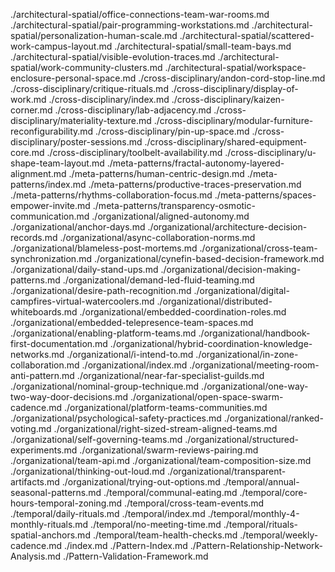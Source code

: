 ./architectural-spatial/office-connections-team-war-rooms.md
./architectural-spatial/pair-programming-workstations.md
./architectural-spatial/personalization-human-scale.md
./architectural-spatial/scattered-work-campus-layout.md
./architectural-spatial/small-team-bays.md
./architectural-spatial/visible-evolution-traces.md
./architectural-spatial/work-community-clusters.md
./architectural-spatial/workspace-enclosure-personal-space.md
./cross-disciplinary/andon-cord-stop-line.md
./cross-disciplinary/critique-rituals.md
./cross-disciplinary/display-of-work.md
./cross-disciplinary/index.md
./cross-disciplinary/kaizen-corner.md
./cross-disciplinary/lab-adjacency.md
./cross-disciplinary/materiality-texture.md
./cross-disciplinary/modular-furniture-reconfigurability.md
./cross-disciplinary/pin-up-space.md
./cross-disciplinary/poster-sessions.md
./cross-disciplinary/shared-equipment-core.md
./cross-disciplinary/toolbelt-availability.md
./cross-disciplinary/u-shape-team-layout.md
./meta-patterns/fractal-autonomy-layered-alignment.md
./meta-patterns/human-centric-design.md
./meta-patterns/index.md
./meta-patterns/productive-traces-preservation.md
./meta-patterns/rhythms-collaboration-focus.md
./meta-patterns/spaces-empower-invite.md
./meta-patterns/transparency-osmotic-communication.md
./organizational/aligned-autonomy.md
./organizational/anchor-days.md
./organizational/architecture-decision-records.md
./organizational/async-collaboration-norms.md
./organizational/blameless-post-mortems.md
./organizational/cross-team-synchronization.md
./organizational/cynefin-based-decision-framework.md
./organizational/daily-stand-ups.md
./organizational/decision-making-patterns.md
./organizational/demand-led-fluid-teaming.md
./organizational/desire-path-recognition.md
./organizational/digital-campfires-virtual-watercoolers.md
./organizational/distributed-whiteboards.md
./organizational/embedded-coordination-roles.md
./organizational/embedded-telepresence-team-spaces.md
./organizational/enabling-platform-teams.md
./organizational/handbook-first-documentation.md
./organizational/hybrid-coordination-knowledge-networks.md
./organizational/i-intend-to.md
./organizational/in-zone-collaboration.md
./organizational/index.md
./organizational/meeting-room-anti-pattern.md
./organizational/near-far-specialist-guilds.md
./organizational/nominal-group-technique.md
./organizational/one-way-two-way-door-decisions.md
./organizational/open-space-swarm-cadence.md
./organizational/platform-teams-communities.md
./organizational/psychological-safety-practices.md
./organizational/ranked-voting.md
./organizational/right-sized-stream-aligned-teams.md
./organizational/self-governing-teams.md
./organizational/structured-experiments.md
./organizational/swarm-reviews-pairing.md
./organizational/team-api.md
./organizational/team-composition-size.md
./organizational/thinking-out-loud.md
./organizational/transparent-artifacts.md
./organizational/trying-out-options.md
./temporal/annual-seasonal-patterns.md
./temporal/communal-eating.md
./temporal/core-hours-temporal-zoning.md
./temporal/cross-team-events.md
./temporal/daily-rituals.md
./temporal/index.md
./temporal/monthly-4-monthly-rituals.md
./temporal/no-meeting-time.md
./temporal/rituals-spatial-anchors.md
./temporal/team-health-checks.md
./temporal/weekly-cadence.md
./index.md
./Pattern-Index.md
./Pattern-Relationship-Network-Analysis.md
./Pattern-Validation-Framework.md
